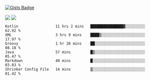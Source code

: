 

[![Gists Badge](https://badges.pufler.dev/gists/esabook)](https://gist.github.com/mine) 
<p>
<img align="center" src="https://github-readme-stats.anuraghazra1.vercel.app/api/top-langs/?username=esabook&layout=compact&theme=merko&count_private=true&langs_count=20"/>
<img align="center" src="https://github-readme-stats.anuraghazra1.vercel.app/api?username=esabook&show_icons=true&include_all_commits=true&theme=merko&count_private=true&custom_title=Github stats"/>
</p>
<!--START_SECTION:waka-->

```text
Kotlin                 11 hrs 2 mins   ███████████████▓░░░░░░░░░   62.92 %
XML                    3 hrs 9 mins    ████▒░░░░░░░░░░░░░░░░░░░░   17.97 %
Groovy                 1 hr 26 mins    ██░░░░░░░░░░░░░░░░░░░░░░░   08.18 %
Java                   57 mins         █▒░░░░░░░░░░░░░░░░░░░░░░░   05.47 %
Markdown               40 mins         █░░░░░░░░░░░░░░░░░░░░░░░░   03.83 %
Shrinker Config File   14 mins         ▒░░░░░░░░░░░░░░░░░░░░░░░░   01.42 %
```

<!--END_SECTION:waka-->




<!--
**esabook/esabook** is a ✨ _special_ ✨ repository because its `README.md` (this file) appears on your GitHub profile.

Here are some ideas to get you started:

- 🔭 I’m currently working on ...
- 🌱 I’m currently learning ...
- 👯 I’m looking to collaborate on ...
- 🤔 I’m looking for help with ...
- 💬 Ask me about ...
- 📫 How to reach me: ...
- 😄 Pronouns: ...
- ⚡ Fun fact: ...
-->

